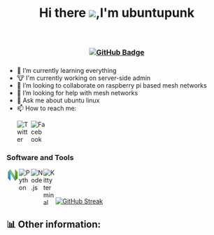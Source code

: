 
<h1 align="center">Hi there <img src="https://raw.githubusercontent.com/MartinHeinz/MartinHeinz/master/wave.gif" width="30px">,I'm ubuntupunk</h1>
<h3 align="center">
  <br />
  <br />
  <div>
    <a href="https://github.com/ubuntupunk?tab=followers"><img src="https://img.shields.io/github/followers/ubuntupunk?label=Followers&style=social" alt="GitHub Badge"></a>
  </div>

### 


- 🌱 I’m currently learning everything
- :cow: I'm currently working on server-side admin
- 👯 I’m looking to collaborate on raspberry pi based mesh networks
- 🤔 I’m looking for help with mesh networks
- 💬 Ask me about ubuntu linux
- 📫 How to reach me: <p align="left">
  <a href="https://twitter.com/ubuntupunk" target="_blank">
    <img align="left" alt="Twitter" width="32px" src="https://img.icons8.com/fluent/48/000000/twitter.png" />
  </a>
  <a href="https://www.facebook.com/profile.php?id=davidrobertlewis" target="_blank">
    <img align="left" alt="Facebook" width="32px" src="https://img.icons8.com/fluent/48/000000/facebook-new.png" />
  </a>
<br />
<br />
<br />

### Software and Tools
<p align="left">
  <a href="https://neovim.io/" target="_blank">
    <img align="left" alt="Neovim" width="28px" src="https://raw.githubusercontent.com/github/explore/main/topics/neovim/neovim.png" />
  </a>
<a href="https://www.python.org/" target="_blank">
    <img align="left" alt="Python" width="28px" src="https://img.icons8.com/color/48/000000/python.png" />
  </a>
<a href="https://nodejs.org/en/" target="_blank">
    <img align="left" alt="Node.js" width="28px" src="https://img.icons8.com/color/48/000000/nodejs.png" />
  </a>
  <a href="https://sw.kovidgoyal.net/kitty/" target="_blank">
    <img align="left" alt="Kitty terminal" width="28px" src="https://img.icons8.com/color/48/000000/kitty.png" />
  </a>
  </p>

<br />
<br />
<br />

[![GitHub Streak](https://github-readme-streak-stats.herokuapp.com/?user=ubuntupunk&theme=dark)](https://git.io/streak-stats)

## 📊 Other information:

